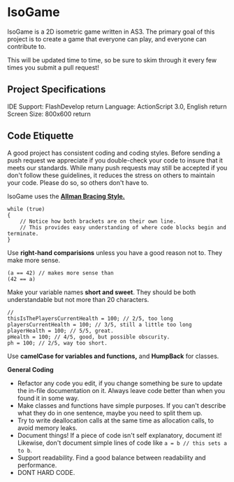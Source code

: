 IsoGame
=======

IsoGame is a 2D isometric game written in AS3. The primary goal of this project is to create a game that everyone can play, and everyone can contribute to.

This will be updated time to time, so be sure to skim through it every few times you submit a pull request!

Project Specifications
-------
IDE Support: FlashDevelop  return
Language: ActionScript 3.0, English  return
Screen Size: 800x600  return

Code Etiquette
-------
A good project has consistent coding and coding styles. Before sending a push request we appreciate if you double-check your code to insure that it meets our standards. While many push requests may still be accepted if you don't follow these guidelines, it reduces the stress on others to maintain your code. Please do so, so others don't have to.

IsoGame uses the **[Allman Bracing Style.](http://example.com/ "Allman's Bracing (wikipedia.com)")**
```
while (true)
{
    // Notice how both brackets are on their own line.
    // This provides easy understanding of where code blocks begin and terminate.
}
```

Use **right-hand comparisions** unless you have a good reason not to. They make more sense.
```
(a == 42) // makes more sense than
(42 == a)
```

Make your variable names **short and sweet**. They should be both understandable but not more than 20 characters.
```
// 
thisIsThePlayersCurrentHealth = 100; // 2/5, too long
playersCurrentHealth = 100; // 3/5, still a little too long
playerHealth = 100; // 5/5, great.
pHealth = 100; // 4/5, good, but possible obscurity.
ph = 100; // 2/5, way too short. 
```

Use **camelCase for variables and functions,** and **HumpBack** for classes.

**General Coding**
- Refactor any code you edit, if you change something be sure to update the in-file documentation on it. Always leave code better than when you found it in some way.
- Make classes and functions have simple purposes. If you can't describe what they do in one sentence, maybe you need to split them up.
- Try to write deallocation calls at the same time as allocation calls, to avoid memory leaks.
- Document things! If a piece of code isn't self explanatory, document it! Likewise, don't document simple lines of code like `a = b // this sets a to b`.
- Support readability. Find a good balance between readability and performance.
- DONT HARD CODE.
